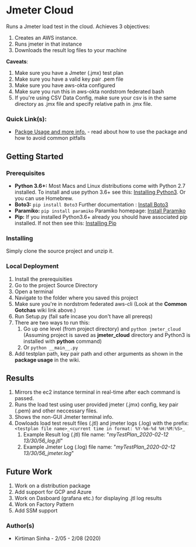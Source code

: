 <h1>Jmeter Cloud</h1>

Runs a Jmeter load test in the cloud. Achieves 3 objectives:
1. Creates an AWS instance. 
2. Runs jmeter in that instance
3. Downloads the result log files to your machine

**Caveats**: 

1. Make sure you have a Jmeter (.jmx) test plan  
2. Make sure you have a valid key pair .pem file 
3. Make sure you have aws-okta configured
4. Make sure you run this in aws-okta nordstrom federated bash
5. If you're using CSV Data Config, make sure your csv is in the same directory as .jmx file and specify relative path in .jmx file.

<h3> Quick Link(s): </h3>

*  [Packge Usage and more info.](https://github.com/KirtimanS/Jmeter-Cloud/wiki) - read about how to use the package and how to avoid common pitfalls

<h2>Getting Started</h2>
<h3>Prerequisites</h3>

*  <b>Python 3.6+:</b> Most Macs and Linux distributions come with Python 2.7 installed. To install and use python 3.6+ see this: [Installing Python3](https://realpython.com/installing-python/). Or you can use Homebrew.
*  <b>Boto3:</b> `pip install Boto3` Further documentation : [Install Boto3](https://pypi.org/project/boto3/)
*  <b>Paramiko:</b> `pip install paramiko` Paramiko homepage: [Install Paramiko](http://www.paramiko.org/)
*  <b>Pip:</b> If you installed Python3.6+ already you should have associated pip installed. If not then see this: [Installing Pip](https://pip.pypa.io/en/stable/installing/)

<h3>Installing</h3>

Simply clone the source project and unzip it. 

<h3>Local Deployment</h3>

1. Install the prerequisities
2. Go to the project Source Directory
3. Open a terminal
4. Navigate to the folder where you saved this project
5. Make sure you're in nordstrom federated aws-cli (Look at the __Common Gotchas__ wiki link above.)
6. Run Setup.py (fail safe incase you don't have all prereqs)
7. There are two ways to run this:
    1. Go up one level (from project directory) and `python jmeter_cloud` (Assuming project is saved as __jmeter_cloud__ directory and Python3 is installed with __python__ command)
    2. Or `python __main__.py` 
8. Add testplan path, key pair path and other arguments as shown in the __package usage__ in the wiki.

<h2> Results </h2>

1. Mirrors the ec2 instance terminal in real-time after each command is passed. 
2. Runs the load test using user provided jmeter (.jmx) config, key pair (.pem) and other neccessary files.
3. Shows the non-GUI Jmeter terminal info. 
4. Dowloads load test result files (.jtl) and jmeter logs (.log) with the prefix: `<testplan file name>_<current time in format: %Y-%m-%d %H:%M:%S>_`
    1. Example Result log (.jtl) file name: "*myTestPlan_2020-02-12 13/30/56_log.jtl*"
    2. Example Jmeter Log (.log) file name: "*myTestPlan_2020-02-12 13/30/56_jmeter.log*"

<h2> Future Work </h2>

1. Work on a distribution package
2. Add support for GCP and Azure
3. Work on Dasboard (grafana etc.) for displaying .jtl log results
4. Work on Factory Pattern
5. Add SSM support

<h3> Author(s) </h3>

*  Kirtiman Sinha - 2/05 - 2/08 (2020)
